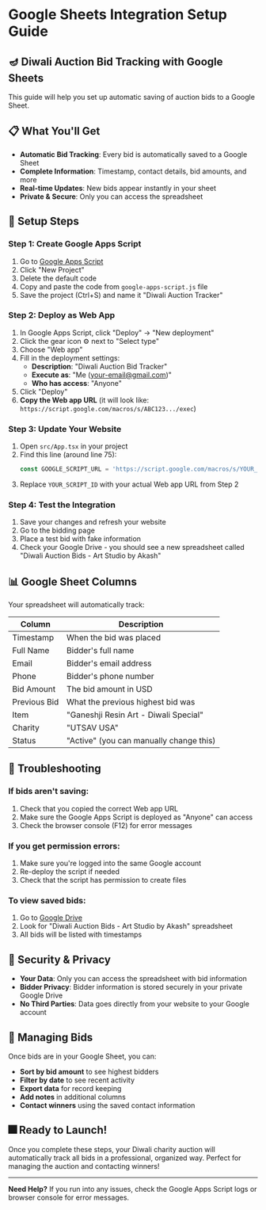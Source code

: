 # Google Sheets Integration Setup Guide

## 🪔 Diwali Auction Bid Tracking with Google Sheets

This guide will help you set up automatic saving of auction bids to a Google Sheet.

## 📋 What You'll Get

- **Automatic Bid Tracking**: Every bid is automatically saved to a Google Sheet
- **Complete Information**: Timestamp, contact details, bid amounts, and more
- **Real-time Updates**: New bids appear instantly in your sheet
- **Private & Secure**: Only you can access the spreadsheet

## 🚀 Setup Steps

### Step 1: Create Google Apps Script

1. Go to [Google Apps Script](https://script.google.com/)
2. Click "New Project"
3. Delete the default code
4. Copy and paste the code from `google-apps-script.js` file
5. Save the project (Ctrl+S) and name it "Diwali Auction Tracker"

### Step 2: Deploy as Web App

1. In Google Apps Script, click "Deploy" → "New deployment"
2. Click the gear icon ⚙️ next to "Select type"
3. Choose "Web app"
4. Fill in the deployment settings:
   - **Description**: "Diwali Auction Bid Tracker"
   - **Execute as**: "Me (your-email@gmail.com)"
   - **Who has access**: "Anyone"
5. Click "Deploy"
6. **Copy the Web app URL** (it will look like: `https://script.google.com/macros/s/ABC123.../exec`)

### Step 3: Update Your Website

1. Open `src/App.tsx` in your project
2. Find this line (around line 75):
   ```javascript
   const GOOGLE_SCRIPT_URL = 'https://script.google.com/macros/s/YOUR_SCRIPT_ID/exec'
   ```
3. Replace `YOUR_SCRIPT_ID` with your actual Web app URL from Step 2

### Step 4: Test the Integration

1. Save your changes and refresh your website
2. Go to the bidding page
3. Place a test bid with fake information
4. Check your Google Drive - you should see a new spreadsheet called "Diwali Auction Bids - Art Studio by Akash"

## 📊 Google Sheet Columns

Your spreadsheet will automatically track:

| Column | Description |
|--------|-------------|
| Timestamp | When the bid was placed |
| Full Name | Bidder's full name |
| Email | Bidder's email address |
| Phone | Bidder's phone number |
| Bid Amount | The bid amount in USD |
| Previous Bid | What the previous highest bid was |
| Item | "Ganeshji Resin Art - Diwali Special" |
| Charity | "UTSAV USA" |
| Status | "Active" (you can manually change this) |

## 🔧 Troubleshooting

### If bids aren't saving:
1. Check that you copied the correct Web app URL
2. Make sure the Google Apps Script is deployed as "Anyone" can access
3. Check the browser console (F12) for error messages

### If you get permission errors:
1. Make sure you're logged into the same Google account
2. Re-deploy the script if needed
3. Check that the script has permission to create files

### To view saved bids:
1. Go to [Google Drive](https://drive.google.com/)
2. Look for "Diwali Auction Bids - Art Studio by Akash" spreadsheet
3. All bids will be listed with timestamps

## 🔐 Security & Privacy

- **Your Data**: Only you can access the spreadsheet with bid information
- **Bidder Privacy**: Bidder information is stored securely in your private Google Drive
- **No Third Parties**: Data goes directly from your website to your Google account

## 📱 Managing Bids

Once bids are in your Google Sheet, you can:
- **Sort by bid amount** to see highest bidders
- **Filter by date** to see recent activity
- **Export data** for record keeping
- **Add notes** in additional columns
- **Contact winners** using the saved contact information

## 🎆 Ready to Launch!

Once you complete these steps, your Diwali charity auction will automatically track all bids in a professional, organized way. Perfect for managing the auction and contacting winners!

---

**Need Help?** If you run into any issues, check the Google Apps Script logs or browser console for error messages.